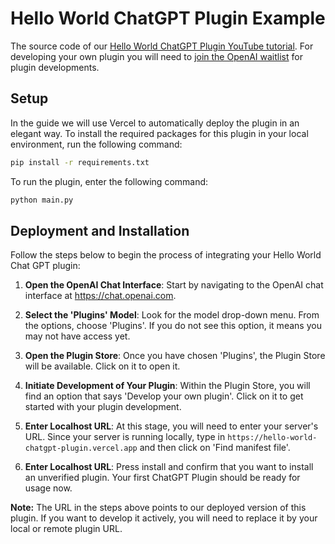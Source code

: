 # Hello World ChatGPT Plugin Example

The source code of our [Hello World ChatGPT Plugin YouTube tutorial](https://converter.app/blog/creating-your-first-chat-gpt-plugin-a-step-by-step-guide). For developing your own plugin you will need to [join the OpenAI waitlist](https://openai.com/waitlist/plugins) for plugin developments.

## Setup

In the guide we will use Vercel to automatically deploy the plugin in an elegant way. To install the required packages for this plugin in your local environment, run the following command:

```bash
pip install -r requirements.txt
```

To run the plugin, enter the following command:

```bash
python main.py
```

## Deployment and Installation

Follow the steps below to begin the process of integrating your Hello World Chat GPT plugin:

1. **Open the OpenAI Chat Interface**: Start by navigating to the OpenAI chat interface at https://chat.openai.com.

2. **Select the 'Plugins' Model**: Look for the model drop-down menu. From the options, choose 'Plugins'. If you do not see this option, it means you may not have access yet.

3. **Open the Plugin Store**: Once you have chosen 'Plugins', the Plugin Store will be available. Click on it to open it.

4. **Initiate Development of Your Plugin**: Within the Plugin Store, you will find an option that says 'Develop your own plugin'. Click on it to get started with your plugin development.

5. **Enter Localhost URL**: At this stage, you will need to enter your server's URL. Since your server is running locally, type in `https://hello-world-chatgpt-plugin.vercel.app` and then click on 'Find manifest file'.

6. **Enter Localhost URL**: Press install and confirm that you want to install an unverified plugin. Your first ChatGPT Plugin should be ready for usage now.

**Note:** The URL in the steps above points to our deployed version of this plugin. If you want to develop it actively, you will need to replace it by your local or remote plugin URL.


